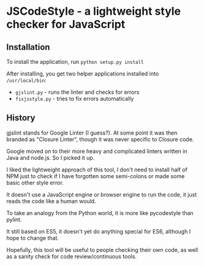 # JSCodeStyle - a lightweight style checker for JavaScript

## Installation

To install the application, run `python setup.py install`

After installing, you get two helper applications installed into `/usr/local/bin`:

* `gjslint.py` - runs the linter and checks for errors
* `fixjsstyle.py` - tries to fix errors automatically

## History

gjslint stands for Google Linter (I guess?). At some point it was then
branded as "Closure Linter", though it was never specific to Closure
code.

Google moved on to their more heavy and complicated linters written in
Java and node.js. So I picked it up.

I liked the lightweight approach of this tool, I don't need to install
half of NPM just to check if I have forgotten some semi-colons or made
some basic other style error.

It doesn't use a JavaScript engine or browser engine to run the code,
it just reads the code like a human would.

To take an analogy from the Python world, it is more like pycodestyle
than pylint.

It still based on ES5, it doesn't yet do anything special for ES6,
although I hope to change that.

Hopefully, this tool will be useful to people checking their own code,
as well as a sanity check for code review/continuous tools.